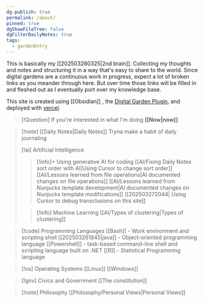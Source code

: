```yaml
---
dg-publish: true
permalink: /about/
pinned: true
dgShowFileTree: false
dgFilterDailyNotes: true
tags:
  - gardenEntry
---
```



This is basically my [[202503280325|2nd brain]]. Collecting my thoughts and notes and structuring it in a way that's easy to share to the world. Since digital gardens are a continuous work in progress, expect a lot of broken links as you meander through here. But over time those links will be filled in and fleshed out as I eventually port over my knowledge base. 

This site is created using [[Obsidian]] , the [Digital Garden Plugin](https://dg-docs.ole.dev/), and deployed with [vercel](https://vercel.com/). 


>[!Question] If you're interested in what I'm doing **[[Now|now]]**

>[!note] [[Daily Notes|Daily Notes]] Tryna make a habit of daily journaling

> [!ai] Artificial Intelligence
>>[!info]+ Using generative AI for coding
>>[[AI/Fixing Daily Notes sort order with AI|Using Cursor to change sort order]]
>> [[AI/Lessons learned from file operations|AI documented changes on file operations]]
>> [[AI/Lessons learned from Nunjucks template development|AI documented changes on Nunjucks template modifications]]
>>[[202503272044| Using Cursor to debug transclusions on this site]]
>
>>[!info] Machine Learning
> [[AI/Types of clustering|Types of clustering]]

>[!code] Programming Languages
>[[Bash]] - Work environment and scripting shell
>[[202503261845|java]] - Object-oriented programming language
>[[Powershell]] -  task-based command-line shell and scripting language built on .NET
>[[R]] - Statistical Programming language

>[!os] Operating Systems
> [[Linux]]
> [[Windows]]

>[!gov] Civics and Government
> [[The constitution]]

>[!note] Philosophy
> [[Philosophy/Personal Views|Personal Views]]

